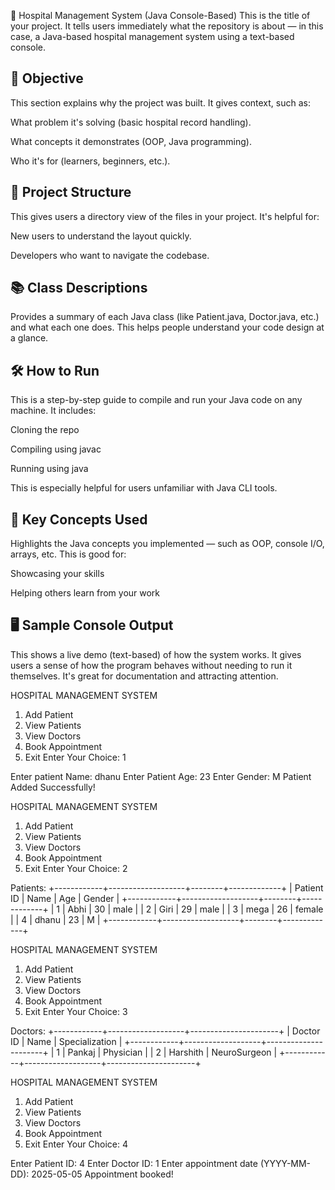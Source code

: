  🏥 Hospital Management System (Java Console-Based)
This is the title of your project. It tells users immediately what the repository is about — in this case, a Java-based hospital management system using a text-based console.

## 📌 Objective
This section explains why the project was built. It gives context, such as:

What problem it's solving (basic hospital record handling).

What concepts it demonstrates (OOP, Java programming).

Who it's for (learners, beginners, etc.).

## 📂 Project Structure
This gives users a directory view of the files in your project. It's helpful for:

New users to understand the layout quickly.

Developers who want to navigate the codebase.

## 📚 Class Descriptions
Provides a summary of each Java class (like Patient.java, Doctor.java, etc.) and what each one does. This helps people understand your code design at a glance.

## 🛠️ How to Run
This is a step-by-step guide to compile and run your Java code on any machine. It includes:

Cloning the repo

Compiling using javac

Running using java

This is especially helpful for users unfamiliar with Java CLI tools.

## 🎯 Key Concepts Used
Highlights the Java concepts you implemented — such as OOP, console I/O, arrays, etc. This is good for:

Showcasing your skills

Helping others learn from your work

## 🖥️ Sample Console Output
This shows a live demo (text-based) of how the system works. It gives users a sense of how the program behaves without needing to run it themselves. It's great for documentation and attracting attention.



HOSPITAL MANAGEMENT SYSTEM
1. Add Patient
2. View Patients
3. View Doctors
4. Book Appointment
5. Exit
Enter Your Choice: 1

Enter patient Name: dhanu
Enter Patient Age: 23
Enter Gender: M
Patient Added Successfully!

HOSPITAL MANAGEMENT SYSTEM
1. Add Patient
2. View Patients
3. View Doctors
4. Book Appointment
5. Exit
Enter Your Choice: 2

Patients: 
+------------+-------------------+--------+-------------+
| Patient ID | Name              | Age    | Gender      |
+------------+-------------------+--------+-------------+
| 1          | Abhi              | 30     | male        |
| 2          | Giri              | 29     | male        |
| 3          | mega              | 26     | female      |
| 4          | dhanu             | 23     | M           |
+------------+-------------------+--------+-------------+

HOSPITAL MANAGEMENT SYSTEM
1. Add Patient
2. View Patients
3. View Doctors
4. Book Appointment
5. Exit
Enter Your Choice: 3

Doctors: 
+------------+-------------------+----------------------+
| Doctor ID  | Name              | Specialization       |
+------------+-------------------+----------------------+
| 1          | Pankaj            | Physician            |
| 2          | Harshith          | NeuroSurgeon         |
+------------+-------------------+----------------------+

HOSPITAL MANAGEMENT SYSTEM
1. Add Patient
2. View Patients
3. View Doctors
4. Book Appointment
5. Exit
Enter Your Choice: 4

Enter Patient ID: 4
Enter Doctor ID: 1
Enter appointment date (YYYY-MM-DD): 2025-05-05
Appointment booked!

